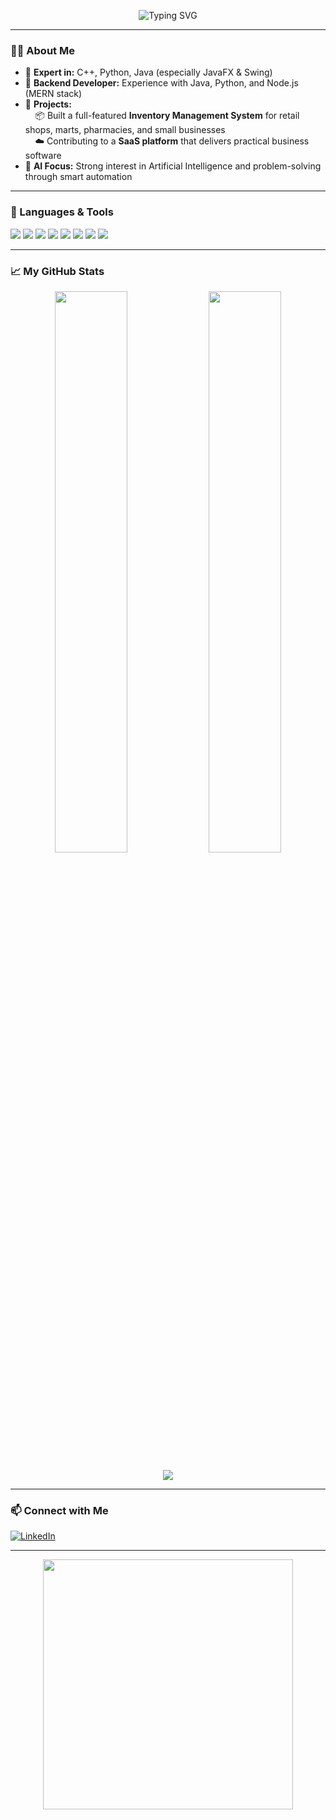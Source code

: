 <!-- Cool animated typing intro -->
<p align="center">
  <img src="https://readme-typing-svg.demolab.com?font=Fira+Code&weight=500&size=24&pause=1000&color=3FFFA1&center=true&vCenter=true&width=1000&lines=Hi+%F0%9F%91%8B%2C+I'm+Abdullah+Javed;C%2B%2B+%7C+Python+%7C+Java+Expert;Java+GUI+Developer+with+Swing+%26+JavaFX;Backend+Developer+%7C+AI+Enthusiast;SaaS+Contributor+%7C+Inventory+System+Builder;Welcome+to+my+GitHub!+%F0%9F%8C%9F" alt="Typing SVG" />
</p>

---

### 👨‍💻 About Me

- 🔹 **Expert in:** C++, Python, Java (especially JavaFX & Swing)
- 🔹 **Backend Developer:** Experience with Java, Python, and Node.js (MERN stack)
- 🔹 **Projects:**  
  &nbsp;&nbsp;&nbsp;&nbsp;📦 Built a full-featured **Inventory Management System** for retail shops, marts, pharmacies, and small businesses  
  &nbsp;&nbsp;&nbsp;&nbsp;☁️ Contributing to a **SaaS platform** that delivers practical business software
- 🔹 **AI Focus:** Strong interest in Artificial Intelligence and problem-solving through smart automation

---

### 🧰 Languages & Tools

<p>
  <img src="https://img.shields.io/badge/Java-ED8B00?style=for-the-badge&logo=java&logoColor=white"/>
  <img src="https://img.shields.io/badge/Python-3670A0?style=for-the-badge&logo=python&logoColor=yellow"/>
  <img src="https://img.shields.io/badge/C++-00599C?style=for-the-badge&logo=c%2B%2B&logoColor=white"/>
  <img src="https://img.shields.io/badge/JavaFX-007396?style=for-the-badge&logo=java&logoColor=white"/>
  <img src="https://img.shields.io/badge/Swing-GUI-blueviolet?style=for-the-badge"/>
  <img src="https://img.shields.io/badge/Node.js-339933?style=for-the-badge&logo=nodedotjs&logoColor=white"/>
  <img src="https://img.shields.io/badge/MongoDB-4EA94B?style=for-the-badge&logo=mongodb&logoColor=white"/>
  <img src="https://img.shields.io/badge/Express.js-000000?style=for-the-badge&logo=express&logoColor=white"/>
</p>

---

### 📈 My GitHub Stats

<p align="center">
  <img width="48%" src="https://github-readme-stats.vercel.app/api?username=Abdullahjaved-82&show_icons=true&theme=radical" />
  <img width="48%" src="https://github-readme-streak-stats.herokuapp.com/?user=Abdullahjaved-82&theme=radical" />
</p>

<p align="center">
  <img src="https://github-readme-stats.vercel.app/api/top-langs/?username=Abdullahjaved-82&layout=compact&theme=radical" />
</p>

---

### 📫 Connect with Me

[![LinkedIn](https://img.shields.io/badge/LinkedIn-Abdullah%20Javed-blue?style=for-the-badge&logo=linkedin)](https://www.linkedin.com/in/abdullah-javed-8468a7343)

---

<p align="center">
  <img src="https://media.giphy.com/media/qgQUggAC3Pfv687qPC/giphy.gif" width="400"/>
</p>
